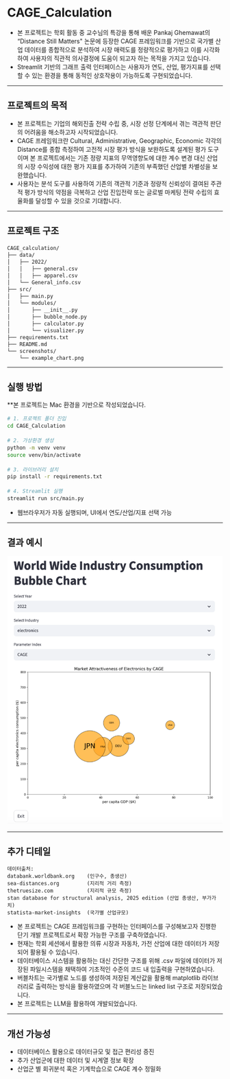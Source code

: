# CAGE_Calculation

- 본 프로젝트는 학회 활동 중 교수님의 특강을 통해 배운 Pankaj Ghemawat의 “Distance Still Matters" 논문에 등장한 CAGE 프레임워크를 기반으로 국가별 산업 데이터를 종합적으로 분석하여 시장 매력도를 정량적으로 평가하고 이를 시각화하여 사용자의 직관적 의사결정에 도움이 되고자 하는 목적을 가지고 있습니다.
- Streamlit 기반의 그래프 출력 인터페이스는 사용자가 연도, 산업, 평가지표를 선택할 수 있는 환경을 통해 동적인 상호작용이 가능하도록 구현되었습니다.

---

## 프로젝트의 목적

- 본 프로젝트는 기업의 해외진출 전략 수립 중, 시장 선정 단계에서 겪는 객관적 판단의 어려움을 해소하고자 시작되었습니다.
- CAGE 프레임워크란 Cultural, Administrative, Geographic, Economic 각각의 Distance를 종합 측정하여 고전적 시장 평가 방식을 보완하도록 설계된 평가 도구이며 본 프로젝트에서는 기존 정량 지표의 무역영향도에 대한 계수 변경 대신 산업의 시장 수익성에 대한 평가 지표를 추가하여 기존의 부족했던 산업별 차별성을 보완했습니다.
- 사용자는 분석 도구를 사용하여 기존의 객관적 기준과 정량적 신뢰성이 결여된 주관적 평가 방식의 약점을 극복하고 산업 진입전략 또는 글로벌 마케팅 전략 수립의 효율화를 달성할 수 있을 것으로 기대합니다.

---

## 프로젝트 구조

```
CAGE_calculation/
├── data/
│   ├── 2022/
│   │   ├── general.csv
│   │   ├── apparel.csv
│   └── General_info.csv
├── src/
│   ├── main.py             
│   └── modules/
│       ├── __init__.py
│       ├── bubble_node.py
│       ├── calculator.py
│       └── visualizer.py
├── requirements.txt
├── README.md
└── screenshots/
    └── example_chart.png
```

---

## 실행 방법
**본 프로젝트는 Mac 환경을 기반으로 작성되었습니다.

```bash
# 1. 프로젝트 폴더 진입
cd CAGE_Calculation

# 2. 가상환경 생성
python -m venv venv
source venv/bin/activate 

# 3. 라이브러리 설치
pip install -r requirements.txt

# 4. Streamlit 실행
streamlit run src/main.py
```

- 웹브라우저가 자동 실행되며, UI에서 연도/산업/지표 선택 가능

---

## 결과 예시

<p align="center">
  <img src="screenshots/example_chart.png" width="720"/>
</p>

---

## 추가 디테일
```
데이터출처: 
databank.worldbank.org    (인구수, 총생산)
sea-distances.org         (지리적 거리 측정)
thetruesize.com           (지리적 규모 측정)
stan database for structural analysis, 2025 edition (산업 총생산, 부가가치)
statista-market-insights  (국가별 산업규모)
```
- 본 프로젝트는 CAGE 프레임워크를 구현하는 인터페이스를 구성해보고자 진행한 단기 개발 프로젝트로서 확장 가능한 구조를 구축하였습니다.
- 현재는 학회 세션에서 활용한 의류 시장과 자동차, 가전 산업에 대한 데이터가 저장되어 활용될 수 있습니다.
- 데이터베이스 시스템을 활용하는 대신 간단한 구조를 위해 .csv 파일에 데이터가 저장된 파일시스템을 채택하여 기초적인 수준의 코드 내 입출력을 구현하였습니다.
- 버블차트는 국가별로 노드를 생성하여 저장된 계산값을 활용해 matplotlib 라이브러리로 출력하는 방식을 활용하였으며 각 버블노드는 linked list 구조로 저장되었습니다.
- 본 프로젝트는 LLM을 활용하여 개발되었습니다.

---

## 개선 가능성

- 데이터베이스 활용으로 데이터규모 및 접근 편리성 증진
- 추가 산업군에 대한 데이터 및 시계열 정보 확장
- 산업군 별 회귀분석 혹은 기계학습으로 CAGE 계수 정밀화

